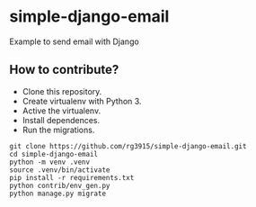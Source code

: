 # simple-django-email

Example to send email with Django

## How to contribute?

* Clone this repository.
* Create virtualenv with Python 3.
* Active the virtualenv.
* Install dependences.
* Run the migrations.

```
git clone https://github.com/rg3915/simple-django-email.git
cd simple-django-email
python -m venv .venv
source .venv/bin/activate
pip install -r requirements.txt
python contrib/env_gen.py
python manage.py migrate
```